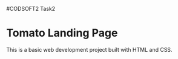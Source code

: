 #CODSOFT2
Task2

# Tomato Landing Page

This is a basic web development project built with HTML and CSS.
